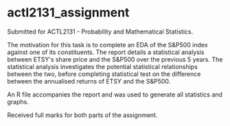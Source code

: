 # actl2131_assignment

Submitted for ACTL2131 - Probability and Mathematical Statistics.

The motivation for this task is to complete an EDA of the S&P500 index against one of its constituents. The report details a statistical analysis between ETSY's share price and the S&P500 over the previous 5 years. The statistical analysis investigates the potential statistical relationships between the two, before completing statistical test on the difference between the annualised returns of ETSY and the S&P500.

An R file accompanies the report and was used to generate all statistics and graphs.

Received full marks for both parts of the assignment.
